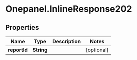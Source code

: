 # Onepanel.InlineResponse202

## Properties
Name | Type | Description | Notes
------------ | ------------- | ------------- | -------------
**reportId** | **String** |  | [optional] 



